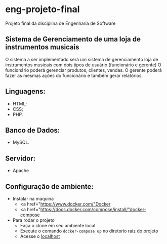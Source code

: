 # eng-projeto-final
Projeto final da disciplina de Engenharia de Software
## Sistema de Gerenciamento de uma loja de instrumentos musicais
O sistema a ser implementado será um sistema de gerenciamento loja de instrumentos musicais com dois tipos de usuário (funcionário e gerente) 
O funcionário poderá gerenciar  produtos, clientes, vendas. 
O gerente poderá fazer as mesmas ações do funcionário e também gerar relatórios.

## Linguagens:
- HTML;
- CSS;
- PHP.

## Banco de Dados:
- MySQL.

## Servidor:
- Apache

## Configuração de ambiente:
- Instalar na maquina
    - <a href="https://www.docker.com/"Docker</a>
    - <a href="https://docs.docker.com/compose/install/"docker-compose</a>
- Para rodar o projeto
  - Faça o clone em seu ambiente local
  - Execute o comando `docker-compose up` no diretorio raiz do projeto
  - Acesse o <a href="http://localhost/">localhost</a>
